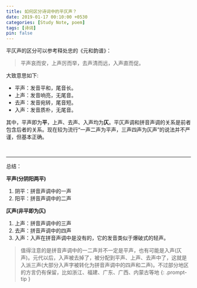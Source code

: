 ```yaml
---
title: 如何区分诗词中的平仄声？
date: 2019-01-17 00:10:00 +0530
categories: [Study Note, poem]
tags: [诗词]
pin: false
---
```


平仄声的区分可以参考释处忠的《元和韵谱》：

>平声哀而安，上声厉而举，去声清而远，入声直而促。

大致意思如下:

* 平声：发音平和，尾音长。
* 上声：发音响亮，无尾音。
* 去声：发音宛转，尾音短。
* 入声：发音质朴，无尾音。

其中，平声即为**平**，上声、去声、入声均为**仄**。平仄声调和拼音声调的关系是前者包含后者的关系。现在较为流行“一声二声为平声，三声四声为仄声”的说法并不严谨，但基本正确。

<br>

---

总结：

**平声(分阴阳两平)**

1. 阴平：拼音声调中的一声
2. 阳平：拼音声调中的二声

**仄声(非平即为仄)**

1. 上声：拼音声调中的三声
2. 去声：拼音声调中的四声
3. 入声：入声在拼音声调中是没有的，它的发音类似于爆破式的轻声。

>值得注意的是拼音声调中的一二声并不一定是平声，也有可能是入声(仄声)。元代以后，入声被去掉了，被分配到平声、上声、去声中了，这就是入派三声(大部分入声字被转化为拼音声调中的四声和二声)。不过部分地区的方言仍有保留，比如浙江、福建、广东、广西、内蒙古等地
{: .prompt-tip }
